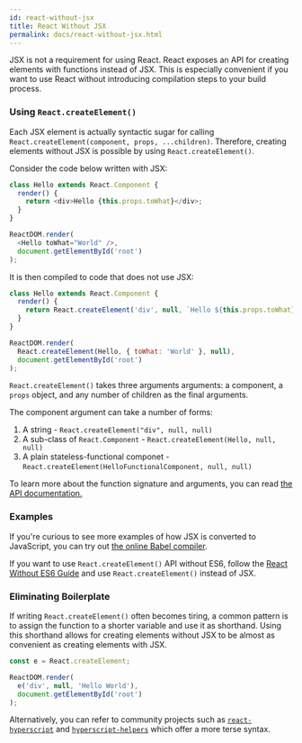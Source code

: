 ```yaml
---
id: react-without-jsx
title: React Without JSX
permalink: docs/react-without-jsx.html
---
```


JSX is not a requirement for using React. React exposes an API for creating elements with functions instead of JSX. This is especially convenient if you want to use React without introducing compilation steps to your build process.

### Using `React.createElement()`

Each JSX element is actually syntactic sugar for calling `React.createElement(component, props, ...children)`. Therefore, creating elements without JSX is possible by using `React.createElement()`.

Consider the code below written with JSX:

```js
class Hello extends React.Component {
  render() {
    return <div>Hello {this.props.toWhat}</div>;
  }
}

ReactDOM.render(
  <Hello toWhat="World" />,
  document.getElementById('root')
);
```

It is then compiled to code that does not use JSX:

```js
class Hello extends React.Component {
  render() {
    return React.createElement('div', null, `Hello ${this.props.toWhat}`);
  }
}

ReactDOM.render(
  React.createElement(Hello, { toWhat: 'World' }, null),
  document.getElementById('root')
);
```

`React.createElement()` takes three arguments arguments: a component, a `props` object, and any number of children as the final arguments.

The component argument can take a number of forms:

1. A string - `React.createElement("div", null, null)`
2. A sub-class of `React.Component` - `React.createElement(Hello, null, null)`
3. A plain stateless-functional componet - `React.createElement(HelloFunctionalComponent, null, null)`

To learn more about the function signature and arguments, you can read [the API documentation.](/docs/react-api.html#createelement)

### Examples 

If you're curious to see more examples of how JSX is converted to JavaScript, you can try out [the online Babel compiler](https://babeljs.io/repl/#?babili=false&evaluate=true&lineWrap=false&presets=es2015%2Creact%2Cstage-0&code=function%20hello()%20%7B%0A%20%20return%20%3Cdiv%3EHello%20world!%3C%2Fdiv%3E%3B%0A%7D).

If you want to use `React.createElement()` API without ES6, follow the [React Without ES6 Guide](/docs/react-without-es6.html) and use `React.createElement()` instead of JSX.

### Eliminating Boilerplate

If writing `React.createElement()` often becomes tiring, a common pattern is to assign the function to a shorter variable and use it as shorthand. Using this shorthand allows for creating elements without JSX to be almost as convenient as creating elements with JSX.

```js
const e = React.createElement;

ReactDOM.render(
  e('div', null, 'Hello World'),
  document.getElementById('root')
);
```

Alternatively, you can refer to community projects such as [`react-hyperscript`](https://github.com/mlmorg/react-hyperscript) and [`hyperscript-helpers`](https://github.com/ohanhi/hyperscript-helpers) which offer a more terse syntax.

